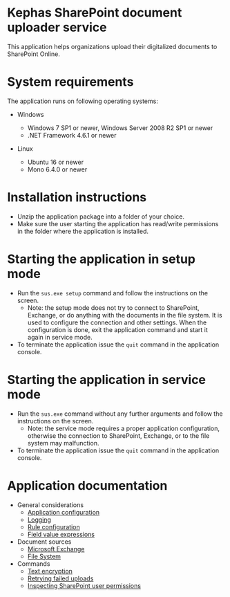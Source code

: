 # Kephas SharePoint document uploader service
This application helps organizations upload their digitalized documents to SharePoint Online.

# System requirements
The application runs on following operating systems:

* Windows
  * Windows 7 SP1 or newer, Windows Server 2008 R2 SP1 or newer
  * .NET Framework 4.6.1 or newer

* Linux
  * Ubuntu 16 or newer
  * Mono 6.4.0 or newer

# Installation instructions
  * Unzip the application package into a folder of your choice.
  * Make sure the user starting the application has read/write permissions in the folder where the application is installed.
  
# Starting the application in setup mode
  * Run the `sus.exe setup` command and follow the instructions on the screen.
    * Note: the setup mode does not try to connect to SharePoint, Exchange, or do anything with the documents in the file system. It is used to configure the connection and other settings. When the configuration is done, exit the application command and start it again in service mode.
  * To terminate the application issue the `quit` command in the application console.

# Starting the application in service mode
  * Run the `sus.exe` command without any further arguments and follow the instructions on the screen.
    * Note: the service mode requires a proper application configuration, otherwise the connection to SharePoint, Exchange, or to the file system may malfunction.
  * To terminate the application issue the `quit` command in the application console.

# Application documentation

* General considerations
  * [Application configuration](../../wiki/Application-configuration)
  * [Logging](../../wiki/Logging)
  * [Rule configuration](../../wiki/Rule-configuration)
  * [Field value expressions](../../wiki/Field-value-expressions)
* Document sources
  * [Microsoft Exchange](../../wiki/Microsoft-Exchange-source)
  * [File System](../../wiki/File-system-source)
* Commands
  * [Text encryption](../../wiki/Text-encryption)
  * [Retrying failed uploads](../../wiki/Retrying-failed-uploads)
  * [Inspecting SharePoint user permissions](../../wiki/Inspecting-permissions)
